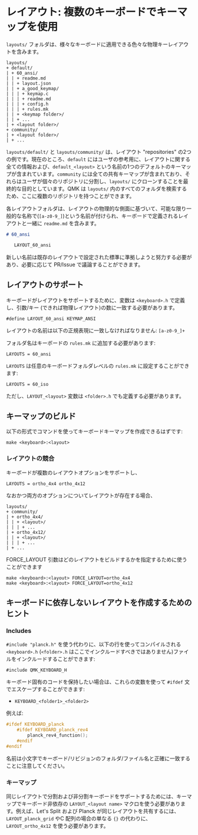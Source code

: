 # レイアウト: 複数のキーボードでキーマップを使用

<!---
  original document: 0.8.134:docs/feature_layouts.md
  git diff 0.8.134 HEAD -- docs/feature_layouts.md | cat
-->

`layouts/` フォルダは、様々なキーボードに適用できる色々な物理キーレイアウトを含みます。

```
layouts/
+ default/
| + 60_ansi/
| | + readme.md
| | + layout.json
| | + a_good_keymap/
| | | + keymap.c
| | | + readme.md
| | | + config.h
| | | + rules.mk
| | + <keymap folder>/
| | + ...
| + <layout folder>/
+ community/
| + <layout folder>/
| + ...
```

`layouts/default/` と `layouts/community/` は、レイアウト "repositories" の2つの例です。現在のところ、`default` にはユーザの参考用に、レイアウトに関する全ての情報および、`default_<layout>` という名前の1つのデフォルトのキーマップが含まれています。`community` には全ての共有キーマップが含まれており、それらはユーザが個々のリポジトリに分割し、`layouts/` にクローンすることを最終的な目的としています。QMK は `layouts/` 内のすべてのフォルダを検索するため、ここに複数のリポジトリを持つことができます。

各レイアウトフォルダは、レイアウトの物理的な側面に基づいて、可能な限り一般的な名称で(`[a-z0-9_]`)という名前が付けられ、キーボードで定義されるレイアウトと一緒に `readme.md` を含みます。

```md
# 60_ansi

   LAYOUT_60_ansi
```

新しい名前は既存のレイアウトで設定された標準に準拠しようと努力する必要があり、必要に応じて PR/Issue で議論することができます。

## レイアウトのサポート

キーボードがレイアウトをサポートするために、変数は `<keyboard>.h` で定義し、引数/キー (できれば物理レイアウト)の数に一致する必要があります。

    #define LAYOUT_60_ansi KEYMAP_ANSI

レイアウトの名前は以下の正規表現に一致しなければなりません: `[a-z0-9_]+`

フォルダ名はキーボードの `rules.mk` に追加する必要があります:

    LAYOUTS = 60_ansi

`LAYOUTS` は任意のキーボードフォルダレべルの `rules.mk` に設定することができます:

    LAYOUTS = 60_iso

ただし、`LAYOUT_<layout>` 変数は `<folder>.h` でも定義する必要があります。

## キーマップのビルド

以下の形式でコマンドを使ってキーボードキーマップを作成できるはずです:

    make <keyboard>:<layout>

### レイアウトの競合
キーボードが複数のレイアウトオプションをサポートし、

    LAYOUTS = ortho_4x4 ortho_4x12

なおかつ両方のオプションについてレイアウトが存在する場合、
```
layouts/
+ community/
| + ortho_4x4/
| | + <layout>/
| | | + ...
| + ortho_4x12/
| | + <layout>/
| | | + ...
| + ...
```

FORCE_LAYOUT 引数はどのレイアウトをビルドするかを指定するために使うことができます

    make <keyboard>:<layout> FORCE_LAYOUT=ortho_4x4
    make <keyboard>:<layout> FORCE_LAYOUT=ortho_4x12

## キーボードに依存しないレイアウトを作成するためのヒント

### Includes

`#include "planck.h"` を使う代わりに、以下の行を使ってコンパイルされる `<keyboard>.h` (`<folder>.h` はここでインクルードすべきではありません)ファイルをインクルードすることができます:

    #include QMK_KEYBOARD_H

キーボード固有のコードを保持したい場合は、これらの変数を使って `#ifdef` 文でエスケープすることができます:

* `KEYBOARD_<folder1>_<folder2>`

例えば:

```c
#ifdef KEYBOARD_planck
    #ifdef KEYBOARD_planck_rev4
        planck_rev4_function();
    #endif
#endif
```

名前は小文字でキーボード/リビジョンのフォルダ/ファイル名と正確に一致することに注意してください。

### キーマップ

同じレイアウトで分割および非分割キーボードをサポートするためには、キーマップでキーボード非依存の `LAYOUT_<layout name>` マクロを使う必要があります。例えば、Let's Split および Planck が同じレイアウトを共有するには、`LAYOUT_planck_grid` やC 配列の場合の単なる `{}` の代わりに、`LAYOUT_ortho_4x12` を使う必要があります。
